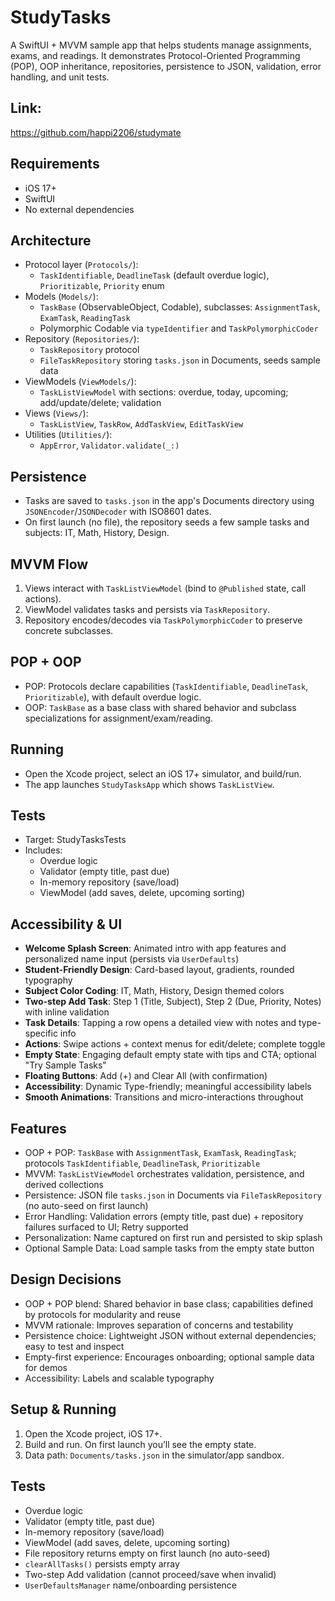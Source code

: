 # StudyTasks

A SwiftUI + MVVM sample app that helps students manage assignments, exams, and readings. It demonstrates Protocol-Oriented Programming (POP), OOP inheritance, repositories, persistence to JSON, validation, error handling, and unit tests.

## Link: 
https://github.com/happi2206/studymate

## Requirements
- iOS 17+
- SwiftUI
- No external dependencies

## Architecture
- Protocol layer (`Protocols/`):
  - `TaskIdentifiable`, `DeadlineTask` (default overdue logic), `Prioritizable`, `Priority` enum
- Models (`Models/`):
  - `TaskBase` (ObservableObject, Codable), subclasses: `AssignmentTask`, `ExamTask`, `ReadingTask`
  - Polymorphic Codable via `typeIdentifier` and `TaskPolymorphicCoder`
- Repository (`Repositories/`):
  - `TaskRepository` protocol
  - `FileTaskRepository` storing `tasks.json` in Documents, seeds sample data
- ViewModels (`ViewModels/`):
  - `TaskListViewModel` with sections: overdue, today, upcoming; add/update/delete; validation
- Views (`Views/`):
  - `TaskListView`, `TaskRow`, `AddTaskView`, `EditTaskView`
- Utilities (`Utilities/`):
  - `AppError`, `Validator.validate(_:)`

## Persistence
- Tasks are saved to `tasks.json` in the app's Documents directory using `JSONEncoder`/`JSONDecoder` with ISO8601 dates.
- On first launch (no file), the repository seeds a few sample tasks and subjects: IT, Math, History, Design.

## MVVM Flow
1. Views interact with `TaskListViewModel` (bind to `@Published` state, call actions).
2. ViewModel validates tasks and persists via `TaskRepository`.
3. Repository encodes/decodes via `TaskPolymorphicCoder` to preserve concrete subclasses.

## POP + OOP
- POP: Protocols declare capabilities (`TaskIdentifiable`, `DeadlineTask`, `Prioritizable`), with default overdue logic.
- OOP: `TaskBase` as a base class with shared behavior and subclass specializations for assignment/exam/reading.

## Running
- Open the Xcode project, select an iOS 17+ simulator, and build/run.
- The app launches `StudyTasksApp` which shows `TaskListView`.

## Tests
- Target: StudyTasksTests
- Includes:
  - Overdue logic
  - Validator (empty title, past due)
  - In-memory repository (save/load)
  - ViewModel (add saves, delete, upcoming sorting)

## Accessibility & UI
- **Welcome Splash Screen**: Animated intro with app features and personalized name input (persists via `UserDefaults`)
- **Student-Friendly Design**: Card-based layout, gradients, rounded typography
- **Subject Color Coding**: IT, Math, History, Design themed colors
- **Two-step Add Task**: Step 1 (Title, Subject), Step 2 (Due, Priority, Notes) with inline validation
- **Task Details**: Tapping a row opens a detailed view with notes and type-specific info
- **Actions**: Swipe actions + context menus for edit/delete; complete toggle
- **Empty State**: Engaging default empty state with tips and CTA; optional "Try Sample Tasks"
- **Floating Buttons**: Add (+) and Clear All (with confirmation)
- **Accessibility**: Dynamic Type-friendly; meaningful accessibility labels
- **Smooth Animations**: Transitions and micro-interactions throughout

## Features
- OOP + POP: `TaskBase` with `AssignmentTask`, `ExamTask`, `ReadingTask`; protocols `TaskIdentifiable`, `DeadlineTask`, `Prioritizable`
- MVVM: `TaskListViewModel` orchestrates validation, persistence, and derived collections
- Persistence: JSON file `tasks.json` in Documents via `FileTaskRepository` (no auto-seed on first launch)
- Error Handling: Validation errors (empty title, past due) + repository failures surfaced to UI; Retry supported
- Personalization: Name captured on first run and persisted to skip splash
- Optional Sample Data: Load sample tasks from the empty state button

## Design Decisions
- OOP + POP blend: Shared behavior in base class; capabilities defined by protocols for modularity and reuse
- MVVM rationale: Improves separation of concerns and testability
- Persistence choice: Lightweight JSON without external dependencies; easy to test and inspect
- Empty-first experience: Encourages onboarding; optional sample data for demos
- Accessibility: Labels and scalable typography

## Setup & Running
1. Open the Xcode project, iOS 17+.
2. Build and run. On first launch you’ll see the empty state.
3. Data path: `Documents/tasks.json` in the simulator/app sandbox.

## Tests
- Overdue logic
- Validator (empty title, past due)
- In-memory repository (save/load)
- ViewModel (add saves, delete, upcoming sorting)
- File repository returns empty on first launch (no auto-seed)
- `clearAllTasks()` persists empty array
- Two-step Add validation (cannot proceed/save when invalid)
- `UserDefaultsManager` name/onboarding persistence


